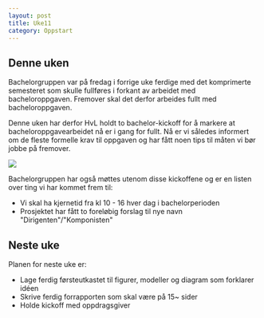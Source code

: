 ```yaml
---
layout: post
title: Uke11
category: Oppstart
---
```


## Denne uken
Bachelorgruppen var på fredag i forrige uke ferdige med det komprimerte semesteret som skulle fullføres
i forkant av arbeidet med bacheloroppgaven. Fremover skal det derfor arbeides fullt med bacheloroppgaven.

Denne uken har derfor HvL holdt to bachelor-kickoff for å markere at bacheloroppgavearbeidet nå er i gang for
fullt. Nå er vi således informert om de fleste formelle krav til oppgaven og har fått noen tips til
måten vi bør jobbe på fremover.

![]({{site.baseurl}}/assets/img/kickoff.jpg)

Bachelorgruppen har også møttes utenom disse kickoffene og er en listen over ting vi har kommet frem til:
- Vi skal ha kjernetid fra kl 10 - 16 hver dag i bachelorperioden
- Prosjektet har fått to foreløbig forslag til nye navn "Dirigenten"/"Komponisten"

## Neste uke
Planen for neste uke er:
- Lage ferdig førsteutkastet til figurer, modeller og diagram som forklarer idéen
- Skrive ferdig forrapporten som skal være på 15~ sider
- Holde kickoff med oppdragsgiver

